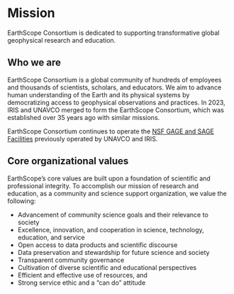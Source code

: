 # Mission
EarthScope Consortium is dedicated to supporting transformative global geophysical research and education.

## Who we are
EarthScope Consortium is a global community of hundreds of employees and thousands of scientists, scholars, and educators. We aim to advance human understanding of the Earth and its physical systems by democratizing access to geophysical observations and practices. In 2023, IRIS and UNAVCO merged to form the EarthScope Consortium, which was established over 35 years ago with similar missions.

EarthScope Consortium continues to operate the [NSF GAGE and SAGE Facilities](https://www.earthscope.org/about/gage-sage-facilities/) previously operated by UNAVCO and IRIS.

## Core organizational values
EarthScope’s core values are built upon a foundation of scientific and professional integrity. To accomplish our mission of research and education, as a community and science support organization, we value the following:

- Advancement of community science goals and their relevance to society
- Excellence, innovation, and cooperation in science, technology, education, and service
- Open access to data products and scientific discourse
- Data preservation and stewardship for future science and society
- Transparent community governance
- Cultivation of diverse scientific and educational perspectives
- Efficient and effective use of resources, and
- Strong service ethic and a “can do” attitude